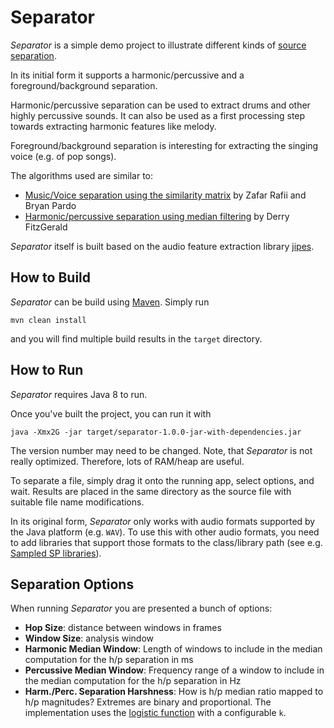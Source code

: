 # Separator

*Separator* is a simple demo project to illustrate different kinds of
[source separation](https://en.wikipedia.org/wiki/Source_separation).

In its initial form it supports a harmonic/percussive and a
foreground/background separation.

Harmonic/percussive separation can be used to extract drums and other
highly percussive sounds. It can also be used as a first processing step
towards extracting harmonic features like melody.

Foreground/background separation is interesting for extracting the
singing voice (e.g. of pop songs).

The algorithms used are similar to:

- [Music/Voice separation using the similarity matrix](http://ismir2012.ismir.net/event/papers/583_ISMIR_2012.pdf)
by Zafar Rafii and Bryan Pardo
- [Harmonic/percussive separation using median filtering](http://dafx10.iem.at/papers/DerryFitzGerald_DAFx10_P15.pdf)
by Derry FitzGerald

*Separator* itself is built based on the audio feature extraction library
[jipes](http://www.tagtraum.com/jipes/).


## How to Build

*Separator* can be build using [Maven](https://maven.apache.org).
Simply run

    mvn clean install

and you will find multiple build results in the `target` directory.


## How to Run

*Separator* requires Java 8 to run.

Once you've built the project, you can run it with

    java -Xmx2G -jar target/separator-1.0.0-jar-with-dependencies.jar

The version number may need to be changed.
Note, that *Separator* is not really optimized. Therefore, lots of RAM/heap are useful.

To separate a file, simply drag it onto the running app, select options, and wait.
Results are placed in the same directory as the source file with suitable file name modifications.

In its original form, *Separator* only works with audio formats supported by the Java
platform (e.g. `WAV`). To use this with other audio formats, you need to add libraries
that support those formats to the class/library path
(see e.g. [Sampled SP libraries](http://www.tagtraum.com/sampledsp.html)).


## Separation Options

When running *Separator* you are presented a bunch of options:

- **Hop Size**: distance between windows in frames
- **Window Size**: analysis window
- **Harmonic Median Window**: Length of windows to include in the median computation for the h/p separation in ms
- **Percussive Median Window**: Frequency range of a window to include in the median computation for the h/p separation in Hz
- **Harm./Perc. Separation Harshness**: How is h/p median ratio mapped to h/p magnitudes? Extremes are binary and proportional.
  The implementation uses the [logistic function](https://en.wikipedia.org/wiki/Logistic_function) with a configurable `k`.
